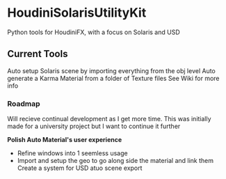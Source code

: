 # HoudiniSolarisUtilityKit
Python tools for HoudiniFX, with a focus on Solaris and USD

## Current Tools
Auto setup Solaris scene by importing everything from the obj level
Auto generate a Karma Material from a folder of Texture files
See Wiki for more info



### Roadmap
Will recieve continual development as I get more time. This was initially made for a university project but I want to continue it further


**Polish Auto Material's user experience**
- Refine windows into 1 seemless usage
- Import and setup the geo to go along side the material and link them
Create a system for USD atuo scene export
